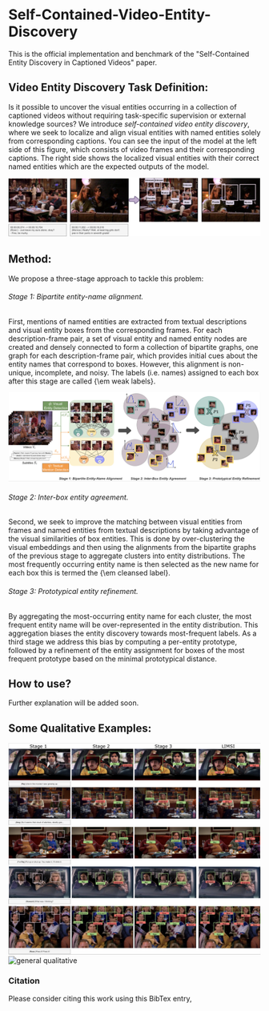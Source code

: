 # Self-Contained-Video-Entity-Discovery
This is the official implementation and benchmark of the "Self-Contained Entity Discovery in Captioned Videos"  paper.

## Video Entity Discovery Task Definition:
Is it possible to uncover the visual entities occurring in a collection of captioned videos without requiring task-specific supervision or external knowledge sources? We introduce *self-contained video entity discovery*, where we seek to localize and align visual entities with named entities solely from corresponding captions. You can see the input of the model at the left side of this figure, which consists of video frames and their corresponding captions. The right side shows the localized visual entities with their correct named entities which are the expected outputs of the model.

![problem definition](https://github.com/Melika-Ayoughi/Self-Contained-Video-Entity-Discovery/blob/master/images/probblem_definition.png)

## Method:
We propose a three-stage approach to tackle this problem:

###### Stage 1: Bipartite entity-name alignment.
First, mentions of named entities are extracted from textual descriptions and visual entity boxes from the corresponding frames. For each description-frame pair, a set of visual entity and named entity nodes are created and densely connected to form a collection of bipartite graphs, one graph for each description-frame pair, which provides initial cues about the entity names that correspond to boxes. However, this alignment is non-unique, incomplete, and noisy. The labels (i.e. names) assigned to each box after this stage are called {\em weak labels}.

![method](./images/method.png)

###### Stage 2: Inter-box entity agreement. 
Second, we seek to improve the matching between visual entities from frames and named entities from textual descriptions by taking advantage of the visual similarities of box entities. This is done by over-clustering the visual embeddings and then using the alignments from the bipartite graphs of the previous stage to aggregate clusters into entity distributions. The most frequently occurring entity name is then selected as the new name for each box this is termed the {\em cleansed label}.

###### Stage 3: Prototypical entity refinement.
By aggregating the most-occurring entity name for each cluster, the most frequent entity name will be over-represented in the entity distribution. This aggregation biases the entity discovery towards most-frequent labels. As a third stage we address this bias by computing a per-entity prototype, followed by a refinement of the entity assignment for boxes of the most frequent prototype based on the minimal prototypical distance.

## How to use?
Further explanation will be added soon.

## Some Qualitative Examples:
![with limsi](./images/qualitative.png)
![general qualitative](./images/general_qualitative.png)

### Citation
Please consider citing this work using this BibTex entry,

```bibtex

```
